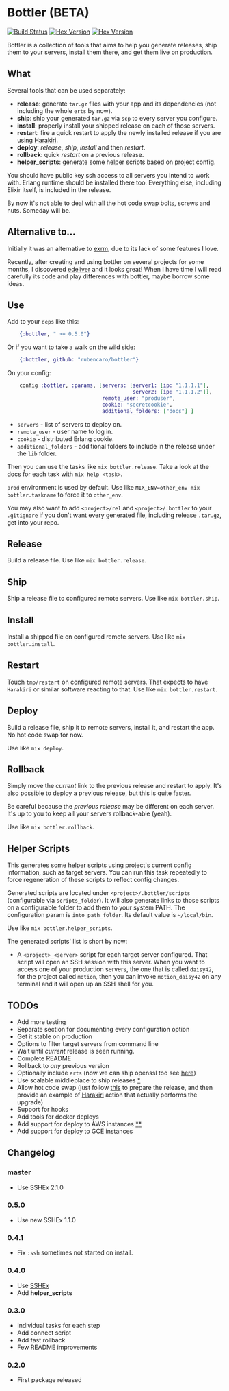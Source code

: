 # Bottler (BETA)

[![Build Status](https://travis-ci.org/rubencaro/bottler.svg?branch=master)](https://travis-ci.org/rubencaro/bottler)
[![Hex Version](http://img.shields.io/hexpm/v/bottler.svg?style=flat)](https://hex.pm/packages/bottler)
[![Hex Version](http://img.shields.io/hexpm/dt/bottler.svg?style=flat)](https://hex.pm/packages/bottler)

Bottler is a collection of tools that aims to help you generate releases, ship
them to your servers, install them there, and get them live on production.

## What

Several tools that can be used separately:

* __release__: generate `tar.gz` files with your app and its dependencies (not
including the whole `erts` by now).
* __ship__: ship your generated `tar.gz` via `scp` to every server you configure.
* __install__: properly install your shipped release on each of those servers.
* __restart__: fire a quick restart to apply the newly installed release if you
are using [Harakiri](http://github.com/rubencaro/harakiri).
* __deploy__: _release_, _ship_, _install_ and then _restart_.
* __rollback__: quick _restart_ on a previous release.
* __helper_scripts__: generate some helper scripts based on project config.

You should have public key ssh access to all servers you intend to work with.
Erlang runtime should be installed there too. Everything else, including Elixir
itself, is included in the release.

By now it's not able to deal with all the hot code swap bolts, screws and nuts.
Someday will be.

## Alternative to...

Initially it was an alternative to [exrm](https://github.com/bitwalker/exrm), due to its lack of some features I love.

Recently, after creating and using bottler on several projects for some months, I discovered [edeliver](https://github.com/boldpoker/edeliver) and it looks great! When I have time I will read carefully its code and play differences with bottler, maybe borrow some ideas.

## Use

Add to your `deps` like this:

```elixir
    {:bottler, " >= 0.5.0"}
```

Or if you want to take a walk on the wild side:

```elixir
    {:bottler, github: "rubencaro/bottler"}
```

On your config:

```elixir
    config :bottler, :params, [servers: [server1: [ip: "1.1.1.1"],
                                         server2: [ip: "1.1.1.2"]],
                               remote_user: "produser",
                               cookie: "secretcookie",
                               additional_folders: ["docs"] ]
```

* `servers` - list of servers to deploy on.
* `remote_user` - user name to log in.
* `cookie` - distributed Erlang cookie.
* `additional_folders` - additional folders to include in the release under
   the `lib` folder.

Then you can use the tasks like `mix bottler.release`. Take a look at the docs for each task with `mix help <task>`.

`prod` environment is used by default. Use like `MIX_ENV=other_env mix bottler.taskname` to force it to `other_env`.

You may also want to add `<project>/rel` and `<project>/.bottler` to your `.gitignore` if you don't want every generated file, including release `.tar.gz`, get into your repo.

## Release

Build a release file. Use like `mix bottler.release`.

## Ship

Ship a release file to configured remote servers.
Use like `mix bottler.ship`.

## Install

Install a shipped file on configured remote servers.
Use like `mix bottler.install`.

## Restart

Touch `tmp/restart` on configured remote servers.
That expects to have `Harakiri` or similar software reacting to that.
Use like `mix bottler.restart`.

## Deploy

Build a release file, ship it to remote servers, install it, and restart
the app. No hot code swap for now.

Use like `mix deploy`.

## Rollback

Simply move the _current_ link to the previous release and restart to
apply. It's also possible to deploy a previous release, but this is
quite faster.

Be careful because the _previous release_ may be different on each server.
It's up to you to keep all your servers rollback-able (yeah).

Use like `mix bottler.rollback`.

## Helper Scripts

This generates some helper scripts using project's current config information, such as target servers. You can run this task repeatedly to force regeneration of these scripts to reflect config changes.

Generated scripts are located under `<project>/.bottler/scripts` (configurable via `scripts_folder`). It will also generate links to those scripts on a configurable folder to add them to your system PATH. The configuration param is `into_path_folder`. Its default value is `~/local/bin`.

Use like `mix bottler.helper_scripts`.

The generated scripts' list is short by now:

* A `<project>_<server>` script for each target server configured. That script will open an SSH session with this server. When you want to access one of your production servers, the one that is called `daisy42`, for the project called `motion`, then you can invoke `motion_daisy42` on any terminal and it will open up an SSH shell for you.

## TODOs

* Add more testing
* Separate section for documenting every configuration option
* Get it stable on production
* Options to filter target servers from command line
* Wait until _current_ release is seen running.
* Complete README
* Rollback to _any_ previous version
* Optionally include `erts` (now we can ship openssl too see [here](http://www.erlang.org/download/otp_src_17.4.readme))
* Use scalable middleplace to ship releases [*](notes/scalable_shipment.md)
* Allow hot code swap (just follow [this](http://erlang.org/doc/design_principles/release_handling.html) to prepare the release, and then provide an example of [Harakiri](http://github.com/rubencaro/harakiri) action that actually performs the upgrade)
* Support for hooks
* Add tools for docker deploys
* Add support for deploy to AWS instances [*](https://github.com/gleber/erlcloud)[*](notes/aws.md)
* Add support for deploy to GCE instances

## Changelog

### master

* Use SSHEx 2.1.0

### 0.5.0

* Use new SSHEx 1.1.0

### 0.4.1

* Fix `:ssh` sometimes not started on install.

### 0.4.0

* Use [SSHEx](https://github.com/elpulgardelpanda/sshex)
* Add __helper_scripts__

### 0.3.0

* Individual tasks for each step
* Add connect script
* Add fast rollback
* Few README improvements

### 0.2.0

* First package released
